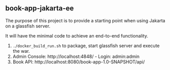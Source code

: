 ## book-app-jakarta-ee

The purpose of this project is to provide a starting point when using Jakarta on a glassfish server.

It will have the minimal code to achieve an end-to-end functionality.

1. `./docker_build_run.sh` to package, start glassfish server and execute the war.
2. Admin Console: http://localhost:4848/ - Login: admin:admin
3. Book API: http://localhost:8080/book-app-1.0-SNAPSHOT/api/
